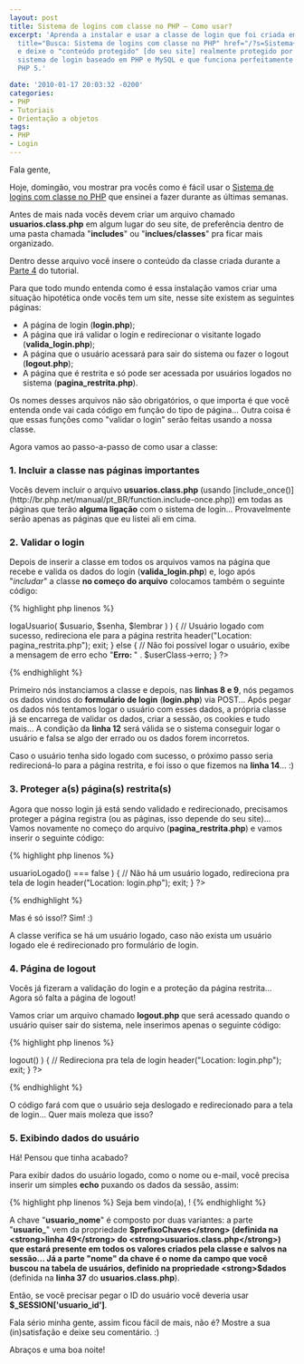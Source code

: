 ```yaml
---
layout: post
title: Sistema de logins com classe no PHP – Como usar?
excerpt: 'Aprenda a instalar e usar a classe de login que foi criada em várias <a
  title="Busca: Sistema de logins com classe no PHP" href="/?s=Sistema+de+logins+com+classe+no+PHP">partes</a>
  e deixe o "conteúdo protegido" [do seu site] realmente protegido por traz de um
  sistema de login baseado em PHP e MySQL e que funciona perfeitamente em PHP 4 e
  PHP 5.'

date: '2010-01-17 20:03:32 -0200'
categories:
- PHP
- Tutoriais
- Orientação a objetos
tags:
- PHP
- Login
---
```

Fala gente,

Hoje, domingão, vou mostrar pra vocês como é fácil usar o [Sistema de logins com classe no PHP](/?s=Sistema+de+logins+com+classe+no+PHP) que ensinei a fazer durante as últimas semanas.

Antes de mais nada vocês devem criar um arquivo chamado <strong>usuarios.class.php</strong> em algum lugar do seu site, de preferência dentro de uma pasta chamada "<strong>includes</strong>" ou "<strong>inclues/classes</strong>" pra ficar mais organizado.

Dentro desse arquivo você insere o conteúdo da classe criada durante a [Parte 4](/criando-um-sistema-de-logins-com-classe-no-php-parte-4) do tutorial.

Para que todo mundo entenda como é essa instalação vamos criar uma situação hipotética onde vocês tem um site, nesse site existem as seguintes páginas:

<ul>
<li>A página de login (<strong>login.php</strong>);</li>
<li>A página que irá validar o login e redirecionar o visitante logado (<strong>valida_login.php</strong>);</li>
<li>A página que o usuário acessará para sair do sistema ou fazer o logout (<strong>logout.php</strong>);</li>
<li>A página que é restrita e só pode ser acessada por usuários logados no sistema (<strong>pagina_restrita.php</strong>).</li>
</ul>
Os nomes desses arquivos não são obrigatórios, o que importa é que você entenda onde vai cada código em função do tipo de página... Outra coisa é que essas funções como "validar o login" serão feitas usando a nossa classe.

Agora vamos ao passo-a-passo de como usar a classe:

<h3>1. Incluir a classe nas páginas importantes</h3>
Vocês devem incluir o arquivo <strong>usuarios.class.php</strong> (usando [include_once()](http://br.php.net/manual/pt_BR/function.include-once.php)) em todas as páginas que terão <strong>alguma ligação</strong> com o sistema de login... Provavelmente serão apenas as páginas que eu listei ali em cima.

<h3>2. Validar o login</h3>
Depois de inserir a classe em todos os arquivos vamos na página que recebe e valida os dados do login (<strong>valida_login.php</strong>) e, logo após "<em>includar</em>" a classe <strong>no começo do arquivo</strong> colocamos também o seguinte código:


{% highlight php linenos %}
<?php
// Inclui o arquivo com a classe de login
require_once("includes/classes/usuarios.class.php");
// Instancia a classe
$userClass = new Usuario();

// Pega os dados vindos do formulário
$usuario = $_POST['usuario'];
$senha = $_POST['senha'];
// Se o campo "lembrar" não existir, o script funcionará normalmente
$lembrar = (isset($_POST['lembrar']) AND !empty($_POST['lembrar']));

// Tenta logar o usuário com os dados
if ( $userClass->logaUsuario( $usuario, $senha, $lembrar ) ) {
  // Usuário logado com sucesso, redireciona ele para a página restrita
  header("Location: pagina_restrita.php");
  exit;
} else {
  // Não foi possível logar o usuário, exibe a mensagem de erro
  echo "<strong>Erro: </strong>" . $userClass->erro;
}
?>
{% endhighlight %}

Primeiro nós instanciamos a classe e depois, nas <strong>linhas 8 e 9</strong>, nós pegamos os dados vindos do <strong>formulário de login</strong> (<strong>login.php</strong>) via POST... Após pegar os dados nós tentamos logar o usuário com esses dados, a própria classe já se encarrega de validar os dados, criar a sessão, os cookies e tudo mais... A condição da <strong>linha 12</strong> será válida se o sistema conseguir logar o usuário e falsa se algo der errado ou os dados forem incorretos.

Caso o usuário tenha sido logado com sucesso, o próximo passo seria redirecioná-lo para a página restrita, e foi isso o que fizemos na <strong>linha 14</strong>... :)

<h3>3. Proteger a(s) página(s) restrita(s)</h3>
Agora que nosso login já está sendo validado e redirecionado, precisamos proteger a página registra (ou as páginas, isso depende do seu site)... Vamos novamente no começo do arquivo (<strong>pagina_restrita.php</strong>) e vamos inserir o seguinte código:


{% highlight php linenos %}
<?php
// Inclui o arquivo com a classe de login
require_once("includes/classes/usuarios.class.php");
// Instancia a classe
$userClass = new Usuario();

// Verifica se não há um usuário logado
if ( $userClass->usuarioLogado() === false ) {
  // Não há um usuário logado, redireciona pra tela de login
  header("Location: login.php");
  exit;
}
?>
{% endhighlight %}

Mas é só isso!? Sim! :)

A classe verifica se há um usuário logado, caso não exista um usuário logado ele é redirecionado pro formulário de login.

<h3>4. Página de logout</h3>
Vocês já fizeram a validação do login e a proteção da página restrita... Agora só falta a página de logout!

Vamos criar um arquivo chamado <strong>logout.php</strong> que será acessado quando o usuário quiser sair do sistema, nele inserimos apenas o seguinte código:


{% highlight php linenos %}
<?php
// Inclui o arquivo com a classe de login
require_once("includes/classes/usuarios.class.php");
// Instancia a classe
$userClass = new Usuario();

// Usuário fez logout com sucesso?
if ( $userClass->logout() ) {
  // Redireciona pra tela de login
  header("Location: login.php");
  exit;
}
?>
{% endhighlight %}

O código fará com que o usuário seja deslogado e redirecionado para a tela de login... Quer mais moleza que isso?

<h3>5. Exibindo dados do usuário</h3>
Há! Pensou que tinha acabado?

Para exibir dados do usuário logado, como o nome ou e-mail, você precisa inserir um simples <strong>echo</strong> puxando os dados da sessão, assim:


{% highlight php linenos %}
Seja bem vindo(a), <?php echo $_SESSION['usuario_nome']; ?>!
{% endhighlight %}

A chave "<strong>usuario_nome</strong>" é composto por duas variantes: a parte "<strong>usuario_</strong>" vem da propriedade <strong>$prefixoChaves</strong> (definida na <strong>linha 49</strong> do <strong>usuarios.class.php</strong>) que estará presente em todos os valores criados pela classe e salvos na sessão... Já a parte "nome" da chave é o nome da campo que você buscou na tabela de usuários, definido na propriedade <strong>$dados</strong> (definida na <strong>linha 37</strong> do <strong>usuarios.class.php</strong>).

Então, se você precisar pegar o ID do usuário você deveria usar <strong>$_SESSION['usuario_id']</strong>.

Fala sério minha gente, assim ficou fácil de mais, não é? Mostre a sua (in)satisfação e deixe seu comentário. :)

Abraços e uma boa noite!

